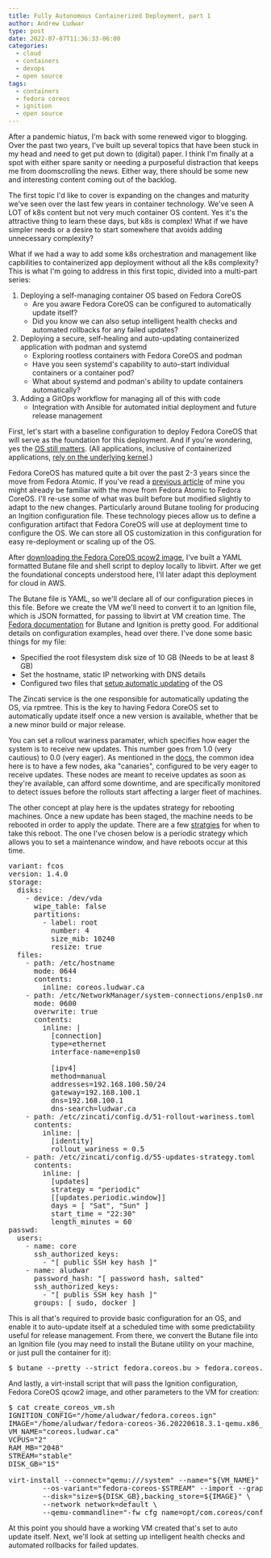```yaml
---
title: Fully Autonomous Containerized Deployment, part 1
author: Andrew Ludwar
type: post
date: 2022-07-07T11:36:33-06:00
categories:
  - cloud
  - containers
  - devops
  - open source
tags:
  - containers
  - fedora coreos
  - ignition
  - open source
---
```


After a pandemic hiatus, I'm back with some renewed vigor to blogging. Over the past two years, I've built up several topics that have been stuck in my head and need to get put down to (digital) paper. I think I'm finally at a spot with either spare sanity or needing a purposeful distraction that keeps me from doomscrolling the news. Either way, there should be some new and interesting content coming out of the backlog.

The first topic I'd like to cover is expanding on the changes and maturity we've seen over the last few years in container technology. We've seen A LOT of k8s content but not very much container OS content. Yes it's the attractive thing to learn these days, but k8s is complex! What if we have simpler needs or a desire to start somewhere that avoids adding unnecessary complexity?

What if we had a way to add some k8s orchestration and management like capbilities to containerized app deployment without all the k8s complexity? This is what I'm going to address in this first topic, divided into a multi-part series:

  1. Deploying a self-managing container OS based on Fedora CoreOS
      * Are you aware Fedora CoreOS can be configured to automatically update itself?
      * Did you know we can also setup intelligent health checks and automated rollbacks for any failed updates?
  2. Deploying a secure, self-healing and auto-updating containerized application with podman and systemd
      * Exploring rootless containers with Fedora CoreOS and podman
      * Have you seen systemd's capability to auto-start individual containers or a container pod?
      * What about systemd and podman's ability to update containers automatically?
  3. Adding a GitOps workflow for managing all of this with code
      * Integration with Ansible for automated initial deployment and future release management



First, let's start with a baseline configuration to deploy Fedora CoreOS that will serve as the foundation for this deployment. And if you're wondering, yes the [OS still matters][1]. (All applications, inclusive of containerized applications, [rely on the underlying kernel][2].)

Fedora CoreOS has matured quite a bit over the past 2-3 years since the move from Fedora Atomic. If you've read a [previous article][3] of mine you might already be familiar with the move from Fedora Atomic to Fedora CoreOS. I'll re-use some of what was built before but modified slightly to adapt to the new changes. Particularly around Butane tooling for producing an Ingition configuration file. These technology pieces allow us to define a configuration artifact that Fedora CoreOS will use at deployment time to configure the OS. We can store all OS customization in this configuration for easy re-deployment or scaling up of the OS.

After [downloading the Fedora CoreOS qcow2 image][4], I've built a YAML formatted Butane file and shell script to deploy locally to libvirt. After we get the foundational concepts understood here, I'll later adapt this deployment for cloud in AWS.

The Butane file is YAML, so we'll declare all of our configuration pieces in this file. Before we create the VM we'll need to convert it to an Ignition file, which is JSON formatted, for passing to libvirt at VM creation time. The [Fedora documentation][5] for Butane and Ignition is pretty good. For additional details on configuration examples, head over there. I've done some basic things for my file:

* Specified the root filesystem disk size of 10 GB (Needs to be at least 8 GB)
* Set the hostname, static IP networking with DNS details
* Configured two files that [setup automatic updating][6] of the OS

The Zincati service is the one responsible for automatically updating the OS, via rpmtree. This is the key to having Fedora CoreOS set to automatically update itself once a new version is available, whether that be a new minor build or major release.

You can set a rollout wariness paramater, which specifies how eager the system is to receive new updates. This number goes from 1.0 (very cautious) to 0.0 (very eager). As mentioned in the [docs][7], the common idea here is to have a few nodes, aka "canaries", configured to be very eager to receive updates. These nodes are meant to receive updates as soon as they're available, can afford some downtime, and are specifically monitored to detect issues before the rollouts start affecting a larger fleet of machines.

The other concept at play here is the updates strategy for rebooting machines. Once a new update has been staged, the machine needs to be rebooted in order to apply the update. There are a few [stratgies][8] for when to take this reboot. The one I've chosen below is a periodic strategy which allows you to set a maintenance window, and have reboots occur at this time.

<pre class="">
variant: fcos
version: 1.4.0
storage:
  disks:
    - device: /dev/vda
      wipe_table: false
      partitions:
        - label: root
          number: 4
          size_mib: 10240
          resize: true
  files:
    - path: /etc/hostname
      mode: 0644
      contents:
        inline: coreos.ludwar.ca
    - path: /etc/NetworkManager/system-connections/enp1s0.nmconnection
      mode: 0600
      overwrite: true
      contents:
        inline: |
          [connection]
          type=ethernet
          interface-name=enp1s0

          [ipv4]
          method=manual
          addresses=192.168.100.50/24
          gateway=192.168.100.1
          dns=192.168.100.1
          dns-search=ludwar.ca
    - path: /etc/zincati/config.d/51-rollout-wariness.toml
      contents: 
        inline: |
          [identity]
          rollout_wariness = 0.5
    - path: /etc/zincati/config.d/55-updates-strategy.toml
      contents: 
        inline: |
          [updates]
          strategy = "periodic"
          [[updates.periodic.window]]
          days = [ "Sat", "Sun" ]
          start_time = "22:30"
          length_minutes = 60
passwd:
  users:
    - name: core
      ssh_authorized_keys:
        - "[ public SSH key hash ]"
    - name: aludwar
      password_hash: "[ password hash, salted"
      ssh_authorized_keys:
        - "[ publis SSH key hash ]"
      groups: [ sudo, docker ]
</pre>


This is all that's required to provide basic configuration for an OS, and enable it to auto-update itself at a scheduled time with some predictability useful for release management. From there, we convert the Butane file into an Ignition file (you may need to install the Butane utility on your machine, or just pull the container for it):

<pre class="">$ butane --pretty --strict fedora.coreos.bu > fedora.coreos.ign</pre>

And lastly, a virt-install script that will pass the Ignition configuration, Fedora CoreOS qcow2 image, and other parameters to the VM for creation:

<pre class="">$ cat create_coreos_vm.sh
IGNITION_CONFIG="/home/aludwar/fedora.coreos.ign"
IMAGE="/home/aludwar/fedora-coreos-36.20220618.3.1-qemu.x86_64.qcow2"
VM_NAME="coreos.ludwar.ca"
VCPUS="2"
RAM_MB="2048"
STREAM="stable"
DISK_GB="15"

virt-install --connect="qemu:///system" --name="${VM_NAME}" --vcpus="${VCPUS}" --memory="${RAM_MB}" \
        --os-variant="fedora-coreos-$STREAM" --import --graphics=none \
        --disk="size=${DISK_GB},backing_store=${IMAGE}" \
        --network network=default \
        --qemu-commandline="-fw_cfg name=opt/com.coreos/config,file=${IGNITION_CONFIG}"
</pre>


At this point you should have a working VM created that's set to auto update itself. Next, we'll look at setting up intelligent health checks and automated rollbacks for failed updates.


[1]: https://www.redhat.com/rhdc/managed-files/li-why-the-os-matters-ebook-f29731wg-202108-en.pdf
[2]: https://www.redhat.com/en/blog/architecting-containers-part-1-why-understanding-user-space-vs-kernel-space-matters
[3]: https://calgaryrhce.ca/blog/2020/02/24/moving-from-fedora-atomic-to-fedora-coreos/
[4]: https://getfedora.org/en/coreos/download?tab=metal_virtualized&stream=stable&arch=x86_64
[5]: https://docs.fedoraproject.org/en-US/fedora-coreos/getting-started/
[6]: https://docs.fedoraproject.org/en-US/fedora-coreos/auto-updates/
[7]: https://coreos.github.io/zincati/usage/auto-updates/#phased-rollouts-client-wariness-canaries
[8]: https://coreos.github.io/zincati/usage/auto-updates/#strategies-for-updates-finalization
